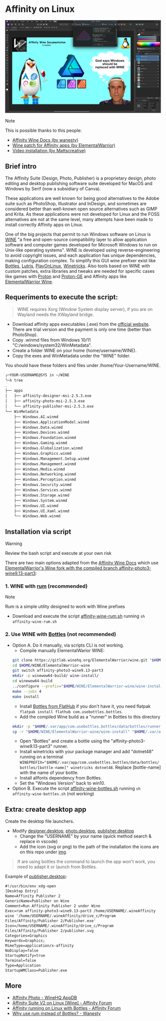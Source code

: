 # Affinity on Linux

![GOD_OF_WINE](./img/affinity-god-of-wine.png)

> [!NOTE]
> This is possible thanks to this people:
- [Affinity Wine Docs (by wanesty)](https://affinity.liz.pet/)
- [Wine patch for Affinity apps (by ElementalWarrior)](https://gitlab.winehq.org/ElementalWarrior/wine/-/commits/affinity-photo3-wine9.13-part3)
- [Video installation (by Mattscreative)](https://www.youtube.com/watch?v=0gB4TdIXCOo)


## Brief intro

The Affinity Suite (Design, Photo, Publisher) is a proprietary design, photo editing and desktop publishing software suite developed for MacOS and Windows by Serif (now a subsidiary of Canva).

These applications are well known for being good alternatives to the Adobe suite such as PhotoShop, Illustrator and InDesign, and sometimes are considered better than well-known open source alternatives such as GIMP and Krita. As these applications were not developed for Linux and the FOSS alternatives are not at the same level, many attempts have been made to install correctly Affinity apps on Linux.

One of the big projects that permit to run Windows software on Linux is [WINE](https://en.wikipedia.org/wiki/Wine_(software)) "a free and open-source compatibility layer to allow application software and computer games developed for Microsoft Windows to run on Unix-like operating systems". WINE is developed using reverse-engineering to avoid copyright issues, and each application has unique dependencies, making configuration complex. To simplify this GUI wine prefixer exist like [Bottles](https://usebottles.com/), [Lutris](https://lutris.net/), [PlayOnLinux](https://www.playonlinux.com/en/), [Winetricks](https://github.com/Winetricks/winetricks). Also tools based on WINE with custom patches, extra libraries and tweaks are needed for specific cases like games with [Proton](https://github.com/ValveSoftware/Proton) and [Proton-GE](https://github.com/GloriousEggroll/proton-ge-custom) and Affinity apps like [ElementalWarrior Wine](https://gitlab.winehq.org/ElementalWarrior/wine/-/commits/affinity-photo3-wine9.13-part3). 


## Requeriments to execute the script:
> WINE requires Xorg (Window System display server), if you are on Wayland needs the XWayland bridge.
- Download affinity apps executables (.exe) from the [official website](https://affinity.serif.com/en-us/). There are trial version and the payment is only one time (better than PhotoShop).
- Copy .winmd files from Windows 10/11 "C:/windows/system32/WinMetadata".
- Create a folder WINE on your home (home/username/WINE).
- Copy the exes and WinMetadata under the "WINE" folder.

You should have these folders and files under /home/Your-Username/WINE.

```sh
╭─YOUR-USERNAME@SYS in ~/WINE
╰─λ tree
.
├── apps
│   ├── affinity-designer-msi-2.5.3.exe
│   ├── affinity-photo-msi-2.5.3.exe
│   └── affinity-publisher-msi-2.5.3.exe
└── WinMetadata
    ├── Windows.AI.winmd
    ├── Windows.ApplicationModel.winmd
    ├── Windows.Data.winmd
    ├── Windows.Devices.winmd
    ├── Windows.Foundation.winmd
    ├── Windows.Gaming.winmd
    ├── Windows.Globalization.winmd
    ├── Windows.Graphics.winmd
    ├── Windows.Management.Setup.winmd
    ├── Windows.Management.winmd
    ├── Windows.Media.winmd
    ├── Windows.Networking.winmd
    ├── Windows.Perception.winmd
    ├── Windows.Security.winmd
    ├── Windows.Services.winmd
    ├── Windows.Storage.winmd
    ├── Windows.System.winmd
    ├── Windows.UI.winmd
    ├── Windows.UI.Xaml.winmd
    └── Windows.Web.winmd
```


## Installation via script
> [!WARNING]
> Review the bash script and execute at your own risk

There are two main options adapted from the [Affinity Wine Docs](https://affinity.liz.pet/docs/1-intro.html) which use [ElementalWarrior's Wine fork with the compiled branch affinity-photo3-wine9.13-part3](https://gitlab.winehq.org/ElementalWarrior/wine/-/tree/affinity-photo3-wine9.13-part3):

### 1. WINE with [rum](https://gitlab.com/xkero/rum) (recommended)
> [!note]
> Rum is a simple utility designed to work with Wine prefixes
- Download and execute the script [affinity-wine-rum.sh](affinity-wine-rum.sh) running `sh affinity-wine-rum.sh`

### 2. Use WINE with [Bottles](https://usebottles.com/) (not recommended)
- Option A. Do it manually, via scripts CLI is not working.
  - Compile manually ElementalWarior WINE:
   ```sh
   git clone https://gitlab.winehq.org/ElementalWarrior/wine.git "$HOME/WINE/ElementalWarrior-wine"
   cd $HOME/WINE/ElementalWarrior-wine
   git switch affinity-photo3-wine9.13-part3
   mkdir -p winewow64-build/ wine-install/
   cd winewow64-build
   ../configure --prefix="$HOME/WINE/ElementalWarrior-wine/wine-install" --enable-archs=i386,x86_64
   make --jobs 4
   make install
   ```
   - Install [Bottles from FlatHub](https://flathub.org/apps/com.usebottles.bottles) if you don't have it, you need flatpak `flatpak install flathub com.usebottles.bottles`.
   - Add the compiled Wine build as a "runner" in Bottles to this directory
   ```sh
   mkdir -p "$HOME/.var/app/com.usebottles.bottles/data/bottles/runners/affinity-photo3-wine9.13-part3"
   cp -r "$HOME/WINE/ElementalWarrior-wine/wine-install" "$HOME/.var/app/com.usebottles.bottles/data/bottles/runners/affinity-photo3-wine9.13-part3/"
   ```
   - Open "Bottles" and create a bottle using the "affinity-photo3-wine9.13-part3" runner.
   - Install winetricks with your package manager and add "dotnet48" running on a terminal `WINEPREFIX="$HOME/.var/app/com.usebottles.bottles/data/bottles/bottles/[bottle-name]" winetricks dotnet48`. Replace [bottle-name] with the name of your bottle.
   - Install allfonts dependency from Bottles.
   - Set the "Windows Version" back to win10.
- Option B. Execute the script [affinity-wine-bottles.sh](affinity-wine-bottles.sh) running `sh affinity-wine-bottles.sh` (not working)

## Extra: create desktop app
Create the desktop file launchers.
- Modify [designer.desktop](./desktop/designer.desktop), [photo.desktop](./desktop/photo.desktop), [publisher.desktop](./desktop/publisher.desktop)
  - Change the "USERNAME" by your name (quick method search & replace in vscode)
  - Add the icon (svg or png) to the path of the installation the icons are on this repo under [img](./img/).

> If are using bottles the command to launch the app won't work, you need to adapt it or launch from Bottles.

Example of [publisher.desktop](./desktop/publisher.desktop):
```
#!/usr/bin/env xdg-open
[Desktop Entry]
Name=Affinity Publisher 2
GenericName=Publisher on Wine
Comment=Run Affinity Publisher 2 under Wine
Exec=rum affinity-photo3-wine9.13-part3 /home/USERNAME/.wineAffinity wine '/home/USERNAME/.wineAffinity/drive_c/Program Files/Affinity/Publisher 2/Publisher.exe'
Icon=/home/USERNAME/.wineAffinity/drive_c/Program Files/Affinity/Publisher 2/publisher.svg
Categories=Graphics
Keywords=Graphics;
MimeType=application/x-affinity
NoDisplay=false
StartupNotify=true
Terminal=false
Type=Application
StartupWMClass=Publisher.exe
```


## More
- [Affinity Photo - WineHQ AppDB](https://appdb.winehq.org/objectManager.php?sClass=application&iId=18332)
- [ Affinity Suite V2 on Linux [Wine] - Affinity Forum](https://forum.affinity.serif.com/index.php?/topic/182758-affinity-suite-v2-on-linux-wine/page/25/)
- [Affinity running on Linux with Bottles - Affinity Forum](https://forum.affinity.serif.com/index.php?/topic/166159-affinity-photo-running-on-linux-with-bottles/page/8/)
- [Why use rum instead of Bottles? - Wanesty](https://affinity.liz.pet/docs/misc-QnA.html#q-why-use-rum-instead-of-bottles)
